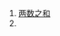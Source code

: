 


1. [两数之和](./../../src/main/java/org/hui/dsaa/leetcode/difficulty/easy/twosum/%5B1%5D两数之和.md)
2. []()